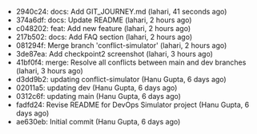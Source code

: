 - 2940c24: docs: Add GIT_JOURNEY.md (lahari, 41 seconds ago)
- 374a6df: docs: Update README (lahari, 2 hours ago)
- c048202: feat: Add new feature (lahari, 2 hours ago)
- 217b502: docs: Add FAQ section (lahari, 2 hours ago)
- 081294f: Merge branch 'conflict-simulator' (lahari, 2 hours ago)
- 3de87ea: Add checkpoint2 screenshot (lahari, 3 hours ago)
- 41bf0f4: merge: Resolve all conflicts between main and dev branches (lahari, 3 hours ago)
- d3dd9b2: updating conflict-simulator (Hanu Gupta, 6 days ago)
- 02011a5: updating dev (Hanu Gupta, 6 days ago)
- 0312c6f: updating main (Hanu Gupta, 6 days ago)
- fadfd24: Revise README for DevOps Simulator project (Hanu Gupta, 6 days ago)
- ae630eb: Initial commit (Hanu Gupta, 6 days ago)